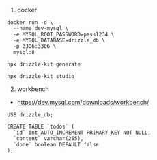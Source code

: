 


1. docker
```
docker run -d \
  --name dev-mysql \
  -e MYSQL_ROOT_PASSWORD=pass1234 \
  -e MYSQL_DATABASE=drizzle_db \
  -p 3306:3306 \
  mysql:8
```

```
npx drizzle-kit generate
```

```
npx drizzle-kit studio
```

2. workbench
- https://dev.mysql.com/downloads/workbench/

```
USE drizzle_db;

CREATE TABLE `todos` (
  `id` int AUTO_INCREMENT PRIMARY KEY NOT NULL,
  `content` varchar(255),
  `done` boolean DEFAULT false
);
```
